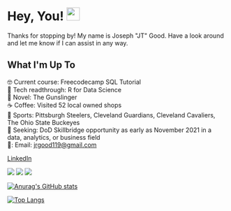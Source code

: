 # Hey, You! <img src="https://raw.githubusercontent.com/MartinHeinz/MartinHeinz/master/wave.gif" width="30px">

Thanks for stopping by! My name is Joseph "JT" Good. Have a look around and let me know if I can assist in any way.

## What I'm Up To
🤓 Current course: Freecodecamp SQL Tutorial\
📘 Tech readthrough: R for Data Science\
📖 Novel: The Gunslinger\
☕ Coffee: Visited 52 local owned shops\
🏈 Sports: Pittsburgh Steelers, Cleveland Guardians, Cleveland Cavaliers, The Ohio State Buckeyes\
🧐 Seeking: DoD Skillbridge opportunity as early as November 2021 in a data, analytics, or business field\
📧: Email: jrgood119@gmail.com

[LinkedIn](https://www.linkedin.com/in/joseph-r-good/)


![](https://img.shields.io/badge/Python-informational?style=flat&logo=Python&logoColor=white&color=3776AB) ![](https://img.shields.io/badge/R-informational?style=flat&logo=RStudio&logoColor=white&color=276DC3) ![](https://img.shields.io/badge/RStudio-informational?style=flat&logo=RStudio&logoColor=white&color=75AADB) 


[![Anurag's GitHub stats](https://github-readme-stats.vercel.app/api?username=jrgood119)](https://github.com/anuraghazra/github-readme-stats)


[![Top Langs](https://github-readme-stats.vercel.app/api/top-langs/?username=jrgood119)](https://github.com/jrgood119/github-readme-stats)


<!---
jrgood119/jrgood119 is a ✨ special ✨ repository because its `README.md` (this file) appears on your GitHub profile.
You can click the Preview link to take a look at your changes.
--->
